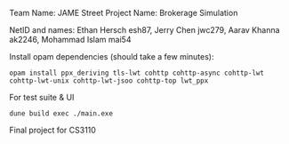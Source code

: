 Team Name: JAME Street
Project Name: Brokerage Simulation

NetID and names: Ethan Hersch esh87, Jerry Chen jwc279, Aarav Khanna ak2246, Mohammad Islam mai54

Install opam dependencies (should take a few minutes):
```
opam install ppx_deriving tls-lwt cohttp cohttp-async cohttp-lwt cohttp-lwt-unix cohttp-lwt-jsoo cohttp-top lwt_ppx
```

For test suite & UI
```
dune build exec ./main.exe 
```

Final project for CS3110
